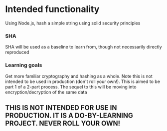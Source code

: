 # Intended functionality
Using Node.js, hash a simple string using solid security principles

### SHA
SHA will be used as a baseline to learn from, though not necessarily directly reproduced

### Learning goals
Get more familiar cryptography and hashing as a whole. Note this is not intended to be used in production (don't roll your own!).
This is aimed to be part 1 of a 2-part process. The sequel to this will be moving into encryption/decryption of the same data

## THIS IS NOT INTENDED FOR USE IN PRODUCTION. IT IS A DO-BY-LEARNING PROJECT. NEVER ROLL YOUR OWN! 
